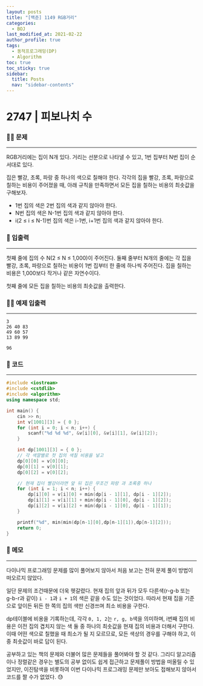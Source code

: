 ```yaml
---
layout: posts
title: "[백준] 1149 RGB거리"
categories:
  - BOJ
last_modified_at: 2021-02-22
author_profile: true
tags:
  - 동적프로그래밍(DP)
  - Algorithm
toc: true
toc_sticky: true
sidebar:
  title: Posts
  nav: "sidebar-contents"
---
```


# 2747 | 피보나치 수


### 🙋‍♀️ 문제

-----

RGB거리에는 집이 N개 있다. 거리는 선분으로 나타낼 수 있고, 1번 집부터 N번 집이 순서대로 있다.

집은 빨강, 초록, 파랑 중 하나의 색으로 칠해야 한다. 각각의 집을 빨강, 초록, 파랑으로 칠하는 비용이 주어졌을 때, 아래 규칙을 만족하면서 모든 집을 칠하는 비용의 최솟값을 구해보자.

- 1번 집의 색은 2번 집의 색과 같지 않아야 한다.
- N번 집의 색은 N-1번 집의 색과 같지 않아야 한다.
- i(2 ≤ i ≤ N-1)번 집의 색은 i-1번, i+1번 집의 색과 같지 않아야 한다.

### 🙌 입출력

-----

첫째 줄에 집의 수 N(2 ≤ N ≤ 1,000)이 주어진다. 둘째 줄부터 N개의 줄에는 각 집을 빨강, 초록, 파랑으로 칠하는 비용이 1번 집부터 한 줄에 하나씩 주어진다. 집을 칠하는 비용은 1,000보다 작거나 같은 자연수이다.

첫째 줄에 모든 집을 칠하는 비용의 최솟값을 출력한다.

### 🙋‍♂️ 예제 입출력

-----

```
3
26 40 83
49 60 57
13 89 99
```

```
96
```


### 🚀 코드

-----

```c++
#include <iostream>
#include <cstdlib>
#include <algorithm>
using namespace std;

int main() {
	cin >> n;
	int v[1001][3] = { 0 };
	for (int i = 0; i < n; i++) {
		scanf("%d %d %d", &v[i][0], &v[i][1], &v[i][2]);
	}

	int dp[1001][3] = { 0 };
	// 각 색깔별로 첫 집의 색칠 비용을 넣고
	dp[0][0] = v[0][0];
	dp[0][1] = v[0][1];
	dp[0][2] = v[0][2];

	// 현재 집이 빨강이라면 앞 뒤 집은 무조건 파랑 과 초록중 하나
	for (int i = 1; i < n; i++) {
		dp[i][0] = v[i][0] + min(dp[i - 1][1], dp[i - 1][2]);
		dp[i][1] = v[i][1] + min(dp[i - 1][0], dp[i - 1][2]);
		dp[i][2] = v[i][2] + min(dp[i - 1][0], dp[i - 1][1]);
	}

	printf("%d", min(min(dp[n-1][0],dp[n-1][1]),dp[n-1][2]));
	return 0;
}
```

### 🌠 메모

-----

다이나믹 프로그래밍 문제를 많이 풀어보지 않아서 처음 보고는 전혀 문제 풀이 방법이 떠오르지 않았다.

일단 문제의 조건때문에 더욱 헷갈렸다. 현재 집의 앞과 뒤가 모두 다른색(r-g-b 또는 g-b-r과 같이) ```i - 1```과 ```i + 1```의 색은 같을 수도 있는 것이었다. 따라서 현재 집을 기준으로 앞이든 뒤든 한 쪽의 집의 색만 신경쓰며 최소 비용을 구한다.

dp테이블에 비용을 기록하는데, 각각 ```0, 1, 2```는 ```r, g, b```색을 의미하며, i번째 집의 비용은 이전 집의 겹치지 않는 색 둘 중 하나의 최솟값을 현재 집의 비용과 더해서 구한다. 이때 어떤 색으로 칠했을 때 최소가 될 지 모르므로, 모든 색상의 경우를 구해야 하고, 이중 최솟값이 바로 답이 된다.

공부하고 있는 책의 문제와 더불어 많은 문제들을 풀어봐야 할 것 같다. 그리디 알고리즘이나 정렬같은 경우는 별도의 공부 없이도 쉽게 접근하고 문제풀이 방법을 떠올릴 수 있었지만, 이진탐색을 비롯하여 이번 다이나믹 프로그래밍 문제만 보아도 접해보지 않아서 코드를 짤 수가 없었다. 😓

